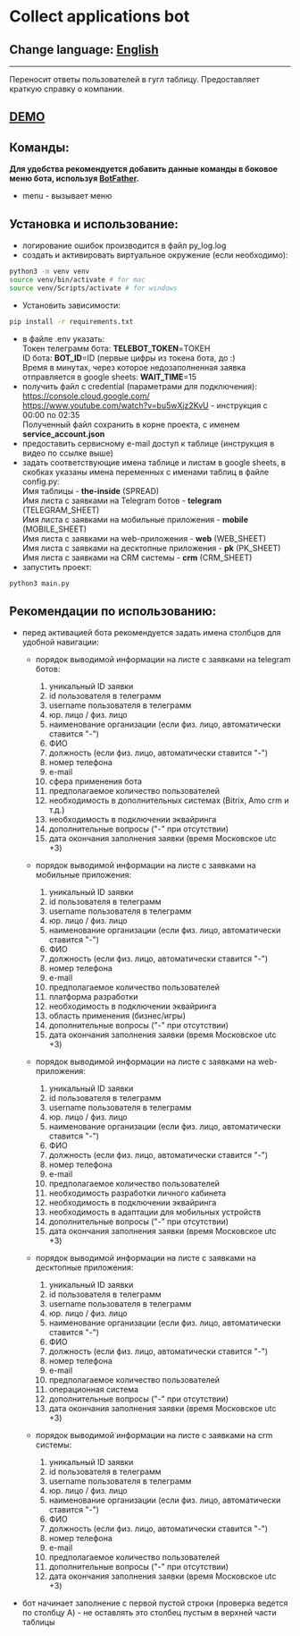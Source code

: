 # Collect applications bot
## Change language: [English](README.en.md)
***
Переносит ответы пользователей в гугл таблицу. Предоставляет краткую справку о компании.
## [DEMO](README.demo.md)
## Команды:
**Для удобства рекомендуется добавить данные команды в боковое меню бота, используя [BotFather](https://t.me/BotFather).**
- menu - вызывает меню

## Установка и использование:
- логирование ошибок производится в файл py_log.log
- создать и активировать виртуальное окружение (если необходимо):
```sh
python3 -m venv venv
source venv/bin/activate # for mac
source venv/Scripts/activate # for windows
```
- Установить зависимости:
```sh
pip install -r requirements.txt
```
- в файле .env указать:\
Токен телеграмм бота: **TELEBOT_TOKEN**=ТОКЕН\
ID бота: **BOT_ID**=ID (первые цифры из токена бота, до :)\
Время в минутах, через которое недозаполненная заявка отправляется в google sheets: **WAIT_TIME**=15
- получить файл c credential (параметрами для подключения):\
https://console.cloud.google.com/ \
https://www.youtube.com/watch?v=bu5wXjz2KvU - инструкция с 00:00 по 02:35\
Полученный файл сохранить в корне проекта, с именем **service_account.json**
- предоставить сервисному e-mail доступ к таблице (инструкция в видео по ссылке выше)
- задать соответствующие имена таблице и листам в google sheets, в скобках указаны имена переменных с именами таблиц в файле config.py:\
Имя таблицы - **the-inside** (SPREAD)\
Имя листа с заявками на Telegram ботов - **telegram** (TELEGRAM_SHEET)\
Имя листа с заявками на мобильные приложения - **mobile** (MOBILE_SHEET)\
Имя листа с заявками на web-приложения - **web** (WEB_SHEET)\
Имя листа с заявками на десктопные приложения - **pk** (PK_SHEET)\
Имя листа с заявками на CRM системы - **crm** (CRM_SHEET)
- запустить проект:
```sh
python3 main.py
```
## Рекомендации по использованию:
- перед активацией бота рекомендуется задать имена столбцов для удобной навигации:
    - порядок выводимой информации на листе с заявками на telegram ботов:
        1. уникальный ID заявки
        2. id пользователя в телеграмм
        3. username пользователя в телеграмм
        4. юр. лицо / физ. лицо
        5. наименование организации (если физ. лицо, автоматически ставится "-")
        6. ФИО
        7. должность (если физ. лицо, автоматически ставится "-")
        8. номер телефона
        9. e-mail
        10. сфера применения бота
        11. предполагаемое количество пользователей
        12. необходимость в дополнительных системах (Bitrix, Amo crm и т.д.)
        13. необходимость в подключении эквайринга 
        14. дополнительные вопросы ("-" при отсутствии)
        15. дата окончания заполнения заявки (время Московское utc +3)

    - порядок выводимой информации на листе с заявками на мобильные приложения:
        1. уникальный ID заявки
        2. id пользователя в телеграмм
        3. username пользователя в телеграмм
        4. юр. лицо / физ. лицо
        5. наименование организации (если физ. лицо, автоматически ставится "-")
        6. ФИО
        7. должность (если физ. лицо, автоматически ставится "-")
        8. номер телефона
        9. e-mail
        10. предполагаемое количество пользователей
        11. платформа разработки
        12. необходимость в подключении эквайринга 
        13. область применения (бизнес/игры) 
        14. дополнительные вопросы ("-" при отсутствии)
        15. дата окончания заполнения заявки (время Московское utc +3)

    - порядок выводимой информации на листе с заявками на web-приложения:
        1. уникальный ID заявки
        2. id пользователя в телеграмм
        3. username пользователя в телеграмм
        4. юр. лицо / физ. лицо
        5. наименование организации (если физ. лицо, автоматически ставится "-")
        6. ФИО
        7. должность (если физ. лицо, автоматически ставится "-")
        8. номер телефона
        9. e-mail
        10. предполагаемое количество пользователей
        11. необходимость разработки личного кабинета
        12. необходимость в подключении эквайринга 
        13. необходимость в адаптации для мобильных устройств
        14. дополнительные вопросы ("-" при отсутствии)
        15. дата окончания заполнения заявки (время Московское utc +3)

    - порядок выводимой информации на листе с заявками на десктопные приложения:
        1. уникальный ID заявки
        2. id пользователя в телеграмм
        3. username пользователя в телеграмм
        4. юр. лицо / физ. лицо
        5. наименование организации (если физ. лицо, автоматически ставится "-")
        6. ФИО
        7. должность (если физ. лицо, автоматически ставится "-")
        8. номер телефона
        9. e-mail
        10. предполагаемое количество пользователей
        11. операционная система
        12. дополнительные вопросы ("-" при отсутствии)
        13. дата окончания заполнения заявки (время Московское utc +3)

    - порядок выводимой информации на листе с заявками на crm системы:
        1. уникальный ID заявки
        2. id пользователя в телеграмм
        3. username пользователя в телеграмм
        4. юр. лицо / физ. лицо
        5. наименование организации (если физ. лицо, автоматически ставится "-")
        6. ФИО
        7. должность (если физ. лицо, автоматически ставится "-")
        8. номер телефона
        9. e-mail
        10. предполагаемое количество пользователей
        11. дополнительные вопросы ("-" при отсутствии)
        12. дата окончания заполнения заявки (время Московское utc +3)

- бот начинает заполнение с первой пустой строки (проверка ведется по столбцу A) - не оставлять это столбец пустым в верхней части таблицы
